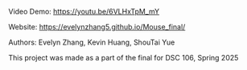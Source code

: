 Video Demo: https://youtu.be/6VLHxTpM_mY 

Website: https://evelynzhang5.github.io/Mouse_final/

Authors: Evelyn Zhang, Kevin Huang, ShouTai Yue

This project was made as a part of the final for DSC 106, Spring 2025
